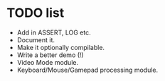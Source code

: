 # TODO list

- Add in ASSERT, LOG etc.
- Document it.
- Make it optionally compilable.
- Write a better demo (!)
- Video Mode module.
- Keyboard/Mouse/Gamepad processing module.
